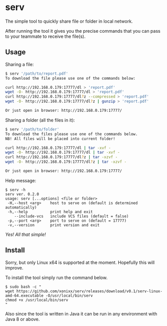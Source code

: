 # serv

The simple tool to quickly share file or folder in local network.

After running the tool it gives you the precise commands that you can pass to your teammate to receive the file(s).

## Usage

Sharing a file:
```bash
$ serv '/path/to/report.pdf' 
To download the file please use one of the commands below: 

curl http://192.168.0.179:17777/dl > 'report.pdf'
wget -O- http://192.168.0.179:17777/dl > 'report.pdf'
curl http://192.168.0.179:17777/dl?z --compressed > 'report.pdf'
wget -O- http://192.168.0.179:17777/dl?z | gunzip > 'report.pdf'

Or just open in browser: http://192.168.0.179:17777/
```

Sharing a folder (all the files in it):
```bash
$ serv '/path/to/folder' 
To download the files please use one of the commands below. 
NB! All files will be placed into current folder!

curl http://192.168.0.179:17777/dl | tar -xvf -
wget -O- http://192.168.0.179:17777/dl | tar -xvf -
curl http://192.168.0.179:17777/dl?z | tar -xzvf -
wget -O- http://192.168.0.179:17777/dl?z | tar -xzvf -

Or just open in browser: http://192.168.0.179:17777/
```

Help message:
```
$ serv -h
serv ver. 0.2.0
usage: serv [...options] <file or folder>
 -H,--host <arg>    host to serve on (default is determined automatically)
 -h,--help          print help and exit
    --include-vcs   include VCS files (default = false)
 -p,--port <arg>    port to serve on (default = 17777)
 -v,--version       print version and exit
```

*Yes! All that simple!*

## Install

Sorry, but only Linux x64 is supported at the moment. Hopefully this will improve.

To install the tool simply run the command below.

```
$ sudo bash -c "
wget https://github.com/xonixx/serv/releases/download/v0.1/serv-linux-amd-64.executable -O/usr/local/bin/serv
chmod +x /usr/local/bin/serv 
"
```

Also since the tool is written in Java it can be run in any environment with Java 8 or above.